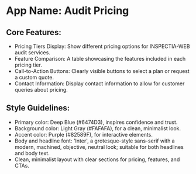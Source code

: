 # **App Name**: Audit Pricing

## Core Features:

- Pricing Tiers Display: Show different pricing options for INSPECTIA-WEB audit services.
- Feature Comparison: A table showcasing the features included in each pricing tier.
- Call-to-Action Buttons: Clearly visible buttons to select a plan or request a custom quote.
- Contact Information: Display contact information to allow for customer queries about pricing.

## Style Guidelines:

- Primary color: Deep Blue (#6474D3), inspires confidence and trust.
- Background color: Light Gray (#FAFAFA), for a clean, minimalist look.
- Accent color: Purple (#82589F), for interactive elements.
- Body and headline font: 'Inter', a grotesque-style sans-serif with a modern, machined, objective, neutral look; suitable for both headlines and body text.
- Clean, minimalist layout with clear sections for pricing, features, and CTAs.